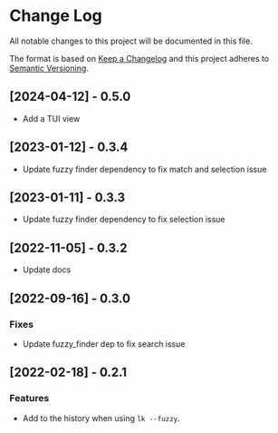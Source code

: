 # Change Log

All notable changes to this project will be documented in this file.

The format is based on [Keep a Changelog](https://keepachangelog.com/en/1.0.0/) and this project adheres to [Semantic Versioning](https://semver.org/).

## [2024-04-12] - 0.5.0

* Add a TUI view

## [2023-01-12] - 0.3.4

- Update fuzzy finder dependency to fix match and selection issue

## [2023-01-11] - 0.3.3

- Update fuzzy finder dependency to fix selection issue

## [2022-11-05] - 0.3.2

- Update docs

## [2022-09-16] - 0.3.0

### Fixes

- Update fuzzy_finder dep to fix search issue

## [2022-02-18] - 0.2.1

### Features

- Add to the history when using `lk --fuzzy`. 
